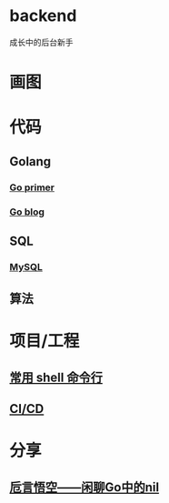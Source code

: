 # backend

成长中的后台新手

# 画图

# 代码

## Golang

### [Go primer](my_nodes/go_primer.md)

### [Go blog](my_nodes/blogs.md)

## SQL

### [MySQL](my_nodes/mysql.md)

## 算法

# 项目/工程

## [常用 shell 命令行](my_nodes/shell.md)

## [CI/CD](my_nodes/ci_cd.md)

# 分享

## [卮言悟空——闲聊Go中的nil](classroom/golang/nil/index.md)
